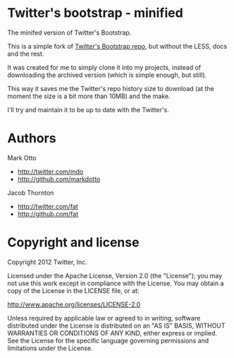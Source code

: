 Twitter's bootstrap - minified
==============================

The minifed version of Twitter's Bootstrap.

This is a simple fork of [Twitter's Bootstrap repo](https://github.com/twitter/bootstrap), but without the LESS, docs and the rest.

It was created for me to simply clone it into my projects, instead of downloading the archived version (which is simple enough, but still).

This way it saves me the Twitter's repo history size to download (at the moment the size is a bit more than 10MB) and the make.

I'll try and maintain it to be up to date with the Twitter's.


Authors
=======

Mark Otto

* http://twitter.com/mdo
* http://github.com/markdotto

Jacob Thornton

* http://twitter.com/fat
* http://github.com/fat


Copyright and license
=====================

Copyright 2012 Twitter, Inc.

Licensed under the Apache License, Version 2.0 (the "License"); you may not use this work except in compliance with the License. You may obtain a copy of the License in the LICENSE file, or at:

http://www.apache.org/licenses/LICENSE-2.0

Unless required by applicable law or agreed to in writing, software distributed under the License is distributed on an "AS IS" BASIS, WITHOUT WARRANTIES OR CONDITIONS OF ANY KIND, either express or
implied. See the License for the specific language governing permissions and limitations under the License.
